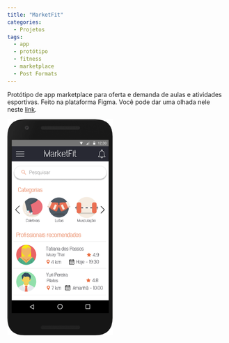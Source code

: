 ```yaml
---
title: "MarketFit"
categories:
  - Projetos
tags:
  - app
  - protótipo
  - fitness
  - marketplace
  - Post Formats
---
```


Protótipo de app marketplace para oferta e demanda de aulas e atividades esportivas. Feito na plataforma Figma. Você pode dar uma olhada nele neste [link](https://www.figma.com/proto/f09TVKEFF6BOIJ13cDgz6T/MarketFit?node-id=63%3A246&scaling=scale-down).

![Captura de tela](/assets/images/marketfit.png)
